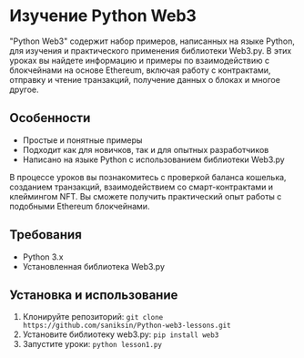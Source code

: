 # Изучение Python Web3

"Python Web3" содержит набор примеров, написанных на языке Python, для изучения и практического применения библиотеки Web3.py. В этих уроках вы найдете информацию и примеры по взаимодействию с блокчейнами на основе Ethereum, включая работу с контрактами, отправку и чтение транзакций, получение данных о блоках и многое другое.

## Особенности

- Простые и понятные примеры
- Подходит как для новичков, так и для опытных разработчиков
- Написано на языке Python с использованием библиотеки Web3.py

В процессе уроков вы познакомитесь с проверкой баланса кошелька, созданием транзакций, взаимодействием со смарт-контрактами и клеймингом NFT. Вы сможете получить практический опыт работы с подобными Ethereum блокчейнами.

## Требования

- Python 3.x
- Установленная библиотека Web3.py

## Установка и использование

1. Клонируйте репозиторий: `git clone https://github.com/saniksin/Python-web3-lessons.git`
2. Установите библиотеку web3.py: `pip install web3`
3. Запустите уроки: `python lesson1.py`